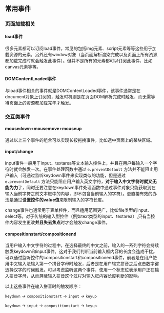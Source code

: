 ## 常用事件

### 页面加载相关

#### load事件

很多元素都可以订阅load事件，常见的包括img元素、script元素等等这些用于加载资源的元素，另外还有window对象（当页面解析渲染完成以及页面上所有资源都加载完成时就会触发此事件）。但并不是所有的元素都可以订阅此事件，比如canvas元素等等。

#### DOMContentLoaded事件

与load事件相关的事件就是DOMContentLoaded事件，该事件通常是在document对象上订阅的，触发时机则是在页面DOM解析完成时触发，而无需等待页面上的资源都加载完毕才触发。

### 交互类事件

#### mousedown+mousemove+mouseup

通过以上三个事件的组合可以实现长按拖拽事件，比如选中页面上的某块区域。

#### input/change

input事件一般用于input、textarea等文本输入控件上，并且在用户每输入一个字符时就会触发一次。在事件处理函数中通过 `e.preventDefault` 方法并不能阻止用户输入（可通过监听keydown事件来实现类似的功能，但是通过 `e.preventDefault` 方法只能阻止用户输入英文字符，**对于输入中文字符时就又无能为力**了，同时还要注意在keydown事件处理函数中通过事件对象只能获取到在输入当前字符之前文本框中的内容，即不包含当前输入的字符）。更直接有效的办法是通过**设置控件的value值**来限制输入的字符长度。

change事件也通常用于表单控件，而且适用范围更广，比如file类型的input、select等。对于传统的输入型控件（例如text类型的input、textarea）,只有当控件内容发生更改**并且失去焦点**时才会触发change事件。

#### compositionstart/compositionend

当用户输入中文字符的过程中，在选择最终的中文之前，输入的一系列字符会持续触发keydown和input事件，这对于我们判断当前输入框内容的长度会造成干扰。可以通过监听控件的compositionstart和compositionend事件，前者是在用户使用中文输入法输入第一个拼音字母时触发，后者是在用户输完拼音之后点击数字键选择汉字的时候触发。可以考虑监听这两个事件，使用一个标志位表示用户正在输入拼音字母，从而屏蔽输入拼音这个过程对输入框内容长度判断的影响。

以上这些事件在输入拼音时的触发顺序：

`keydown` -> `compositionstart` -> `input` -> `keyup`

`keydown` -> `input` -> `compositionstart` -> `keyup`
